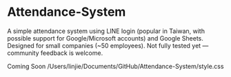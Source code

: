 # Attendance-System
A simple attendance system using LINE login (popular in Taiwan, with possible support for Google/Microsoft accounts) and Google Sheets. Designed for small companies (~50 employees). Not fully tested yet — community feedback is welcome.

Coming Soon
/Users/linjie/Documents/GitHub/Attendance-System/style.css
